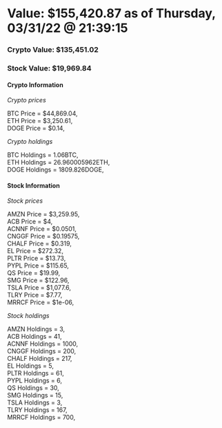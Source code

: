 # Value: $155,420.87 as of Thursday, 03/31/22 @ 21:39:15 

### Crypto Value: $135,451.02

### Stock Value: $19,969.84

#### Crypto Information 
*Crypto prices* 

BTC Price = $44,869.04,  
ETH Price = $3,250.61,  
DOGE Price = $0.14,  


*Crypto holdings* 

BTC Holdings = 1.06BTC,  
ETH Holdings = 26.960005962ETH,  
DOGE Holdings = 1809.826DOGE,  


#### Stock Information 

*Stock prices* 

AMZN Price = $3,259.95,  
ACB Price = $4,  
ACNNF Price = $0.0501,  
CNGGF Price = $0.19575,  
CHALF Price = $0.319,  
EL Price = $272.32,  
PLTR Price = $13.73,  
PYPL Price = $115.65,  
QS Price = $19.99,  
SMG Price = $122.96,  
TSLA Price = $1,077.6,  
TLRY Price = $7.77,  
MRRCF Price = $1e-06,  


*Stock holdings* 

AMZN Holdings = 3,  
ACB Holdings = 41,  
ACNNF Holdings = 1000,  
CNGGF Holdings = 200,  
CHALF Holdings = 217,  
EL Holdings = 5,  
PLTR Holdings = 61,  
PYPL Holdings = 6,  
QS Holdings = 30,  
SMG Holdings = 15,  
TSLA Holdings = 3,  
TLRY Holdings = 167,  
MRRCF Holdings = 700,  


